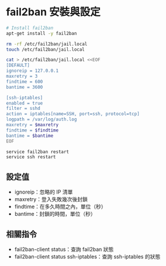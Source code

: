 # fail2ban 安裝與設定

```bash
# Install fail2ban
apt-get install -y fail2ban

rm -rf /etc/fail2ban/jail.local
touch /etc/fail2ban/jail.local

cat > /etc/fail2ban/jail.local <<EOF
[DEFAULT]
ignoreip = 127.0.0.1
maxretry = 3
findtime = 600
bantime = 3600

[ssh-iptables]
enabled = true
filter = sshd
action = iptables[name=SSH, port=ssh, protocol=tcp]
logpath = /var/log/auth.log
maxretry = $maxretry
findtime = $findtime
bantime = $bantime
EOF

service fail2ban restart
service ssh restart
```

## 設定值

* ignoreip：忽略的 IP 清單
* maxretry：登入失敗幾次後封鎖
* findtime：在多久時間之內，單位（秒）
* bantime：封鎖的時間，單位（秒）

## 相關指令

* fail2ban-client status：查詢 fail2ban 狀態
* fail2ban-client status ssh-iptables：查詢 ssh-iptables 的狀態




